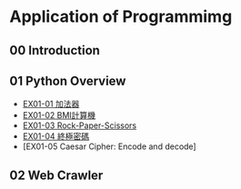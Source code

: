 # Application of Programmimg

## 00 Introduction

## 01 Python Overview

- [EX01-01 加法器](EX01_01_加法器.ipynb)
- [EX01-02 BMI計算機](EX01_02_BMI_計算.ipynb)
- [EX01-03 Rock-Paper-Scissors](EX01-03_Rock-Paper-Scissors.ipynb)
- [EX01-04 終極密碼](EX01-04＿終極密碼.ipynb)
- [EX01-05 Caesar Cipher: Encode and decode]
  
## 02 Web Crawler
